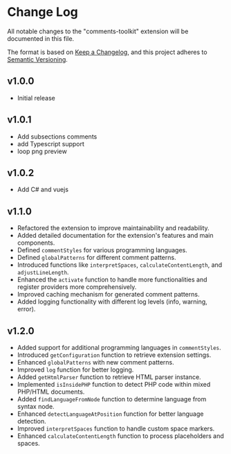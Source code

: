# Change Log

All notable changes to the "comments-toolkit" extension will be documented in this file.

The format is based on [Keep a Changelog](https://keepachangelog.com/en/1.0.0/),
and this project adheres to [Semantic Versioning](https://semver.org/spec/v2.0.0.html).

## v1.0.0

- Initial release

## v1.0.1

- Add subsections comments
- add Typescript support
- loop png preview

## v1.0.2

- Add C# and vuejs

## v1.1.0

- Refactored the extension to improve maintainability and readability.
- Added detailed documentation for the extension's features and main components.
- Defined `commentStyles` for various programming languages.
- Defined `globalPatterns` for different comment patterns.
- Introduced functions like `interpretSpaces`, `calculateContentLength`, and `adjustLineLength`.
- Enhanced the `activate` function to handle more functionalities and register providers more comprehensively.
- Improved caching mechanism for generated comment patterns.
- Added logging functionality with different log levels (info, warning, error).

## v1.2.0

- Added support for additional programming languages in `commentStyles`.
- Introduced `getConfiguration` function to retrieve extension settings.
- Enhanced `globalPatterns` with new comment patterns.
- Improved `log` function for better logging.
- Added `getHtmlParser` function to retrieve HTML parser instance.
- Implemented `isInsidePHP` function to detect PHP code within mixed PHP/HTML documents.
- Added `findLanguageFromNode` function to determine language from syntax node.
- Enhanced `detectLanguageAtPosition` function for better language detection.
- Improved `interpretSpaces` function to handle custom space markers.
- Enhanced `calculateContentLength` function to process placeholders and spaces.
